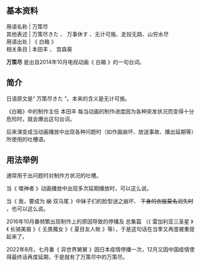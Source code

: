 **基本资料**  
---  
用语名称  |  万策尽   
其他表述  |  万策尽きた  、  万事休す  、无计可施、走投无路、山穷水尽   
用语出处  |  《  白箱  》   
相关条目  |  本田丰  、  宫森葵   
  
**万策尽** 是出自2014年10月电视动画《  白箱  》的一句台词。

##  简介

日语原文是“  万策尽きた  ”。本来的含义是无计可施。

《白箱》中的制作主任  本田丰  每当动画的制作进度因为各种突发状况而变得十分危险时，就会爆出这句台词。

后来演变成当动画播放中出现各种问题时（如作画崩坏、放送事故、播出延期等）所使用的吐槽语。

##  用法举例

通常用于出问题时对制作方状况的吐槽。

当《  噬神者  》动画播放中出现多次延期播放时，可以这么说。

当《  我，要成为 ~~崩~~ 双马尾  》中妹子们的脸型谜之崩坏、 ~~下身的衣服莫名消失时~~ ，也可以这么说。

2016年10月番频繁出现制作上的原因导致的停播及  总集篇  （《  雷加利亚三圣星  》《  长骑美眉  》《  无畏魔女  》《  夏目友人帐
》等），于是这句话在当季又再度被重提起来了。

2022年8月，七月番《  异世界舅舅  》因日本疫情停播一次，12月又因中国疫情使得最终话再度延期，于是就有了万策尽中的万策尽。